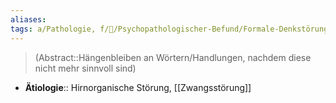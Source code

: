 ```yaml
---
aliases: 
tags: a/Pathologie, f/💭/Psychopathologischer-Befund/Formale-Denkstörung, m/m31
---
```

> (Abstract::Hängenbleiben an Wörtern/Handlungen, nachdem diese nicht mehr sinnvoll sind)
- **Ätiologie**:: Hirnorganische Störung, [[Zwangsstörung]]